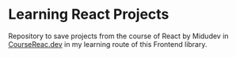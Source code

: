 # Learning React Projects

Repository to save projects from the course of React by Midudev in [CourseReac.dev](https://cursoreact.dev) in my learning route of this Frontend library.
